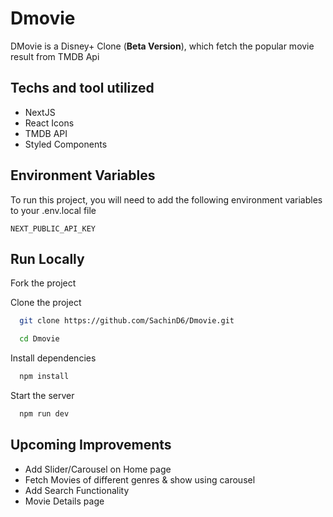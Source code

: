 # Dmovie
DMovie is a Disney+ Clone (**Beta Version**), which fetch the popular movie result from TMDB Api

## Techs and tool utilized

- NextJS
- React Icons
- TMDB API
- Styled Components

## Environment Variables

To run this project, you will need to add the following environment variables to your .env.local file

`NEXT_PUBLIC_API_KEY`

## Run Locally

Fork the project 

Clone the project

```bash
  git clone https://github.com/SachinD6/Dmovie.git
```

```bash
  cd Dmovie
```

Install dependencies

```bash
  npm install
```

Start the server

```bash
  npm run dev
```
## Upcoming Improvements

- Add Slider/Carousel on Home page
- Fetch Movies of different genres & show using carousel
- Add Search Functionality
- Movie Details page

